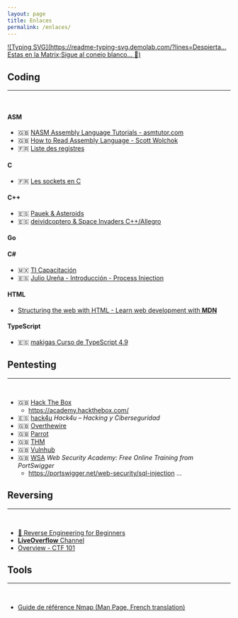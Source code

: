 ```yaml
---
layout: page
title: Enlaces
permalink: /enlaces/
---
```

[![Typing SVG](https://readme-typing-svg.demolab.com/?lines=Despierta... Estas en la Matrix;Sigue al conejo blanco... 🐇)](https://git.io/typing-svg)


## Coding
---
&nbsp;

#### ASM
* 🇬🇧 [NASM Assembly Language Tutorials - asmtutor.com](https://asmtutor.com/)
* 🇬🇧 [How to Read Assembly Language - Scott Wolchok](https://wolchok.org/posts/how-to-read-assembly-language/)
* 🇫🇷 [Liste des registres](https://asm.developpez.com/intro/index.php#LIII)

#### C
* 🇫🇷 [Les sockets en C](https://broux.developpez.com/articles/c/sockets/)

#### C++
* 🇪🇸 [Pauek & Asteroids](https://www.youtube.com/watch?v=HCWghQtxlos&list=PLDD6B727E5B6B5E33)
* 🇪🇸 [deividcoptero & Space Invaders C++/Allegro](https://www.youtube.com/playlist?list=PL6hPvfzEEMDZ4PSkN-5Zj_0-YVO7b0OgC)

#### Go

#### C#
* 🇲🇽 [TI Capacitación](https://www.youtube.com/@CanalTICapacitacion)
* 🇪🇸 [Julio Ureña - Introducción - Process Injection](https://www.youtube.com/watch?v=cZBTAzC6qpg&list=PLXm1FM6zsxpBt7vZiS9Q4-4nvybd9il3t)

#### HTML
* [Structuring the web with HTML - Learn web development with **MDN**](https://developer.mozilla.org/en-US/docs/Learn/HTML)

#### TypeScript
* 🇪🇸 [makigas Curso de TypeScript 4.9](https://www.youtube.com/watch?v=-iwfkS8tVxE&list=PLTd5ehIj0goPbPaN9VEoQQVUwZN2eXdB5)

## Pentesting
---
&nbsp;

* 🇬🇧 [Hack The Box](https://app.hackthebox.com/)
    - <https://academy.hackthebox.com/>
* 🇪🇸 [hack4u](https://hack4u.io/) *Hack4u – Hacking y Ciberseguridad*
* 🇬🇧 [Overthewire](https://overthewire.org/)
* 🇬🇧 [Parrot](http://wolf.parrotsec.io/parrot/iso/)
* 🇬🇧 [THM](https://tryhackme.com/)
* 🇬🇧 [Vulnhub](https://vulnhub.com/)
* 🇬🇧 [WSA](https://portswigger.net/web-security) *Web Security Academy: Free Online Training from PortSwigger*
    - <https://portswigger.net/web-security/sql-injection>
...

## Reversing
---
&nbsp;

* [🐇 Reverse Engineering for Beginners](https://beginners.re/)
* [**LiveOverflow** Channel](https://www.youtube.com/watch?v=iyAyN3GFM7A&list=PLhixgUqwRTjxglIswKp9mpkfPNfHkzyeN&index=1)
* [Overview - CTF 101](https://ctf101.org/reverse-engineering/overview/)


## Tools
---
&nbsp;

* [Guide de référence Nmap (Man Page, French translation)](https://nmap.org/man/fr/index.html)